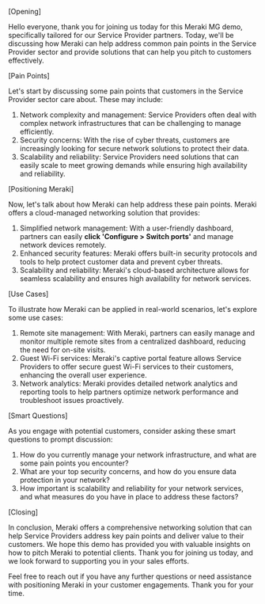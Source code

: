 [Opening]

Hello everyone, thank you for joining us today for this Meraki MG demo, specifically tailored for our Service Provider partners. Today, we'll be discussing how Meraki can help address common pain points in the Service Provider sector and provide solutions that can help you pitch to customers effectively.

[Pain Points]

Let's start by discussing some pain points that customers in the Service Provider sector care about. These may include:

1. Network complexity and management: Service Providers often deal with complex network infrastructures that can be challenging to manage efficiently.
2. Security concerns: With the rise of cyber threats, customers are increasingly looking for secure network solutions to protect their data.
3. Scalability and reliability: Service Providers need solutions that can easily scale to meet growing demands while ensuring high availability and reliability.

[Positioning Meraki]

Now, let's talk about how Meraki can help address these pain points. Meraki offers a cloud-managed networking solution that provides:

1. Simplified network management: With a user-friendly dashboard, partners can easily **click 'Configure > Switch ports'** and manage network devices remotely.
2. Enhanced security features: Meraki offers built-in security protocols and tools to help protect customer data and prevent cyber threats.
3. Scalability and reliability: Meraki's cloud-based architecture allows for seamless scalability and ensures high availability for network services.

[Use Cases]

To illustrate how Meraki can be applied in real-world scenarios, let's explore some use cases:

1. Remote site management: With Meraki, partners can easily manage and monitor multiple remote sites from a centralized dashboard, reducing the need for on-site visits.
2. Guest Wi-Fi services: Meraki's captive portal feature allows Service Providers to offer secure guest Wi-Fi services to their customers, enhancing the overall user experience.
3. Network analytics: Meraki provides detailed network analytics and reporting tools to help partners optimize network performance and troubleshoot issues proactively.

[Smart Questions]

As you engage with potential customers, consider asking these smart questions to prompt discussion:

1. How do you currently manage your network infrastructure, and what are some pain points you encounter?
2. What are your top security concerns, and how do you ensure data protection in your network?
3. How important is scalability and reliability for your network services, and what measures do you have in place to address these factors?

[Closing]

In conclusion, Meraki offers a comprehensive networking solution that can help Service Providers address key pain points and deliver value to their customers. We hope this demo has provided you with valuable insights on how to pitch Meraki to potential clients. Thank you for joining us today, and we look forward to supporting you in your sales efforts. 

Feel free to reach out if you have any further questions or need assistance with positioning Meraki in your customer engagements. Thank you for your time.